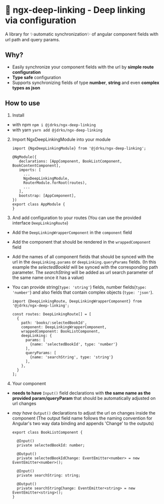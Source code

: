 # :rocket: ngx-deep-linking - Deep linking via configuration

A library for :sparkles:automatic synchronization:sparkles: of angular component fields with url path and query params.

## Why?

* Easily synchronize your component fields with the url by **simple route configuration**
* **Type safe** configuration
* Supports synchronizing fields of type **number**, **string** and even **complex types as json**

## How to use

1. Install

* with npm ``npm i @jdrks/ngx-deep-linking``
* with yarn ``yarn add @jdrks/ngx-deep-linking``

2. Import NgxDeepLinkingModule into your module
   ```
   import {NgxDeepLinkingModule} from '@jdrks/ngx-deep-linking';

   @NgModule({
      declarations: [AppComponent, BookListComponent, BookContentComponent],
      imports: [
        ...
        NgxDeepLinkingModule,
        RouterModule.forRoot(routes),
        ...
      ],
      bootstrap: [AppComponent],
   })
   export class AppModule {
   }
   ```
3. And add configuration to your routes (You can use the provided interface `DeepLinkingRoute`)

* Add the ``DeepLinkingWrapperComponent`` in the ``component`` field
* Add the component that should be rendered in the `wrappedComponent` field
* Add the names of all component fields that should be synced with the url in the `deepLinking.params`
  or `deepLinking.queryParams` fields.
  (In this example the _selectedBookId_ will be synced with the corresponding path parameter. The _searchString_ will be
  added as url search parameter of the same name once it has a value)
* You can provide string(`type: 'string'`) fields, number fields(`type: 'number'`) and also fields that contain complex
  objects (`type: 'json'`).

  ```
  import {DeepLinkingRoute, DeepLinkingWrapperComponent} from '@jdrks/ngx-deep-linking';

  const routes: DeepLinkingRoute[] = [
    {
      path: 'books/:selectedBookId',
      component: DeepLinkingWrapperComponent,
      wrappedComponent: BookListComponent,
      deepLinking: {
        params: [
          {name: 'selectedBookId', type: 'number'}
        ],
        queryParams: [
          {name: 'searchString', type: 'string'}
        ],
      },
    }
  ];
  ```

4. Your component

* **needs to have** `Input()` field declarations with **the same name as the provided param/queryParam** that should be
  automatically adjusted on url changes
* *may have* `Output()` declarations to adjust the url on changes inside the component (The output field name follows
  the naming convention for Angular's two way data binding and appends 'Change' to the outputs)

  ```
  export class BookListComponent {

    @Input()
    private selectedBookId: number;
    
    @Output()
    private selectedBookIdChange: EventEmitter<number> = new EventEmitter<number>();    

    @Input()
    private searchString: string;

    @Output()
    private searchStringChange: EventEmitter<string> = new EventEmitter<string>();
  }
  ```
